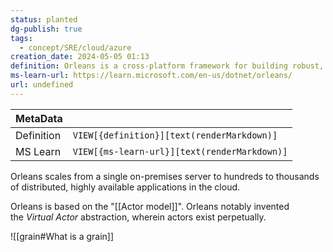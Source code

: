 ```yaml
---
status: planted
dg-publish: true
tags:
  - concept/SRE/cloud/azure
creation_date: 2024-05-05 01:13
definition: Orleans is a cross-platform framework for building robust, scalable distributed applications.
ms-learn-url: https://learn.microsoft.com/en-us/dotnet/orleans/
url: undefined
---
```


| MetaData   |                                              |
| ---------- | -------------------------------------------- |
| Definition | `VIEW[{definition}][text(renderMarkdown)]`   |
| MS Learn   | `VIEW[{ms-learn-url}][text(renderMarkdown)]` |
Orleans scales from a single on-premises server to hundreds to thousands of distributed, highly available applications in the cloud.

Orleans is based on the "[[Actor model]]".
Orleans notably invented the _Virtual Actor_ abstraction, wherein actors exist perpetually.

![[grain#What is a grain]]


